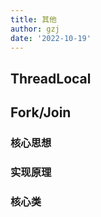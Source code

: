 ```yaml
---
title: 其他
author: gzj
date: '2022-10-19'
---
```

## ThreadLocal
## Fork/Join
### 核心思想
### 实现原理
### 核心类
